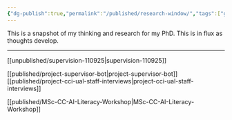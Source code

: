 ```yaml
---
{"dg-publish":true,"permalink":"/published/research-window/","tags":["gardenEntry"],"noteIcon":""}
---
```


This is a snapshot of my thinking and research for my PhD. 
This is in flux as thoughts develop.

---
[[unpublished/supervision-110925\|supervision-110925]]

[[published/project-supervisor-bot\|project-supervisor-bot]]
[[published/project-cci-ual-staff-interviews\|project-cci-ual-staff-interviews]]

[[published/MSc-CC-AI-Literacy-Workshop\|MSc-CC-AI-Literacy-Workshop]]

